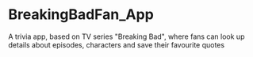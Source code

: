 # BreakingBadFan_App
 A trivia app, based on TV series "Breaking Bad", where fans can look up details about episodes, characters and save their favourite quotes
